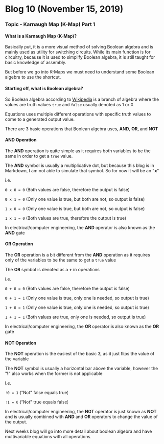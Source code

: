 # Blog 10 (November 15, 2019)

### Topic - Karnaugh Map (K-Map) Part 1

#### What is a Karnaugh Map (K-Map)?

Basically put, it is a more visual method of solving Boolean algebra and is mainly used as utility for switching circuits. While its main function is for circuitry, because it is used to simplify Boolean algebra, it is still taught for basic knowledge of assembly. 

But before we go into K-Maps we must need to understand some Boolean algebra to use the shortcut.

#### Starting off, what is Boolean algebra?

So Boolean algebra according to [Wikipedia]() is a branch of algebra where the values are truth values `true` and `false` usually denoted as 1 or 0.

Equations uses multiple different operations with specific truth values to come to a generated output value.

There are 3 basic operations that Boolean algebra uses, **AND**, **OR**, and **NOT**

#### AND Operation

The **AND** operation is quite simple as it requires both variables to be the same in order to get a `true` value.

The **AND** symbol is usually a multiplicative dot, but because this blog is in Markdown, I am not able to simulate that symbol. So for now it will be an "**x**"

i.e.

`0 x 0 = 0` (Both values are false, therefore the output is false)

`0 x 1 = 0`	(Only one value is true, but both are not, so output is false)

`1 x 0 = 0`	(Only one value is true, but both are not, so output is false)

`1 x 1 = 0`	(Both values are true, therefore the output is true)

In electrical/computer engineering, the **AND** operator is also known as the **AND** gate

#### OR Operation

The **OR** operation is a bit different from the **AND** operation as it requires only of the variables to be the same to get a `true` value

The **OR** symbol is denoted as a **+** in operations

i.e.

`0 + 0 = 0`	(Both values are false, therefore the output is false)

`0 + 1 = 1`	(Only one value is true, only one is needed, so output is true)

`1 + 0 = 1`	(Only one value is true, only one is needed, so output is true)

`1 + 1 = 1`	(Both values are true, only one is needed, so output is true)

In electrical/computer engineering, the **OR** operator is also known as the **OR** gate

#### NOT Operation

The **NOT** operation is the easiest of the basic 3, as it just flips the value of the variable 

The **NOT** symbol is usually a horizontal bar above the variable, however the "**!**" also works when the former is not applicable

i.e.

`!0 = 1`	("Not" false equals true)

`!1 = 0`	("Not" true equals false)

In electrical/computer engineering, the **NOT** operator is just known as **NOT** and is usually combined with **AND** and **OR** operators to change the value of the output.  

Next weeks blog will go into more detail about boolean algebra and have multivariable equations with all operations.